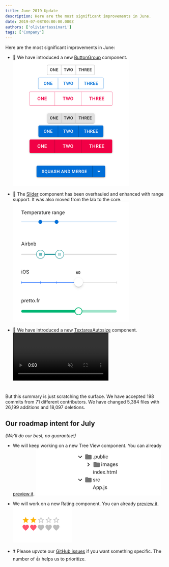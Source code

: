```yaml
---
title: June 2019 Update
description: Here are the most significant improvements in June.
date: 2019-07-08T00:00:00.000Z
authors: ['oliviertassinari']
tags: ['Company']
---
```


Here are the most significant improvements in June:

- 💄 We have introduced a new [ButtonGroup](/material-ui/react-button/#grouped-buttons) component.
  ![ButtonGroup](/static/blog/june-2019-update/button-group.png)

- 💄 The [Slider](/material-ui/react-slider/) component has been overhauled and enhanced with range support. It was also moved from the lab to the core.
  ![Slider](/static/blog/june-2019-update/slider.png)

- 💄 We have introduced a new [TextareaAutosize](/material-ui/react-textarea-autosize/) component.
  <video style="margin-bottom: 24px;" autoplay muted loop playsinline>
    <source src="/static/blog/june-2019-update/textarea-autosize.mp4" type="video/mp4" />
  </video>

But this summary is just scratching the surface. We have accepted 198 commits from 71 different contributors. We have changed 5,384 files with 26,199 additions and 18,097 deletions.

## Our roadmap intent for July

_(We'll do our best, no guarantee!)_

- We will keep working on a new Tree View component.
  You can already [preview it](https://deploy-preview-14827--material-ui.netlify.app/components/tree-view/).
  ![Tree View](/static/blog/may-2019-update/tree-view.png)

- We will work on a new Rating component.
  You can already [preview it](https://deploy-preview-16455--material-ui.netlify.app/components/rating/).
  ![Rating](/static/blog/june-2019-update/rating.png)

- ❓ Please upvote our [GitHub issues](https://github.com/mui/material-ui/issues) if you want something specific. The number of 👍 helps us to prioritize.
